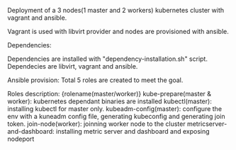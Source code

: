 Deployment of a 3 nodes(1 master and 2 workers) kubernetes cluster with vagrant and ansible.

Vagrant is used with libvirt provider and nodes are provisioned with ansible.


Dependencies:

Dependencies are installed with "dependency-installation.sh" script.
Dependecies are libvirt, vagrant and ansible.


Ansible provision:
 Total 5 roles are created to meet the goal.
 
 Roles description: {rolename(master/worker)}
  kube-prepare(master & worker): kubernetes dependant binaries are installed
  kubectl(master): installing kubectl for master only.
  kubeadm-config(master): configure the env with a kuneadm config file, generating kubeconfig
   and generating join token.
  join-node(worker): joinning worker node to the cluster
  metricserver-and-dashboard: installing metric server and dashboard and exposing nodeport  